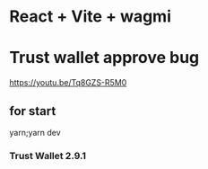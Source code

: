 # React + Vite + wagmi

# Trust wallet approve bug
https://youtu.be/Tq8GZS-R5M0

## for start
yarn;yarn dev


### Trust Wallet 2.9.1
